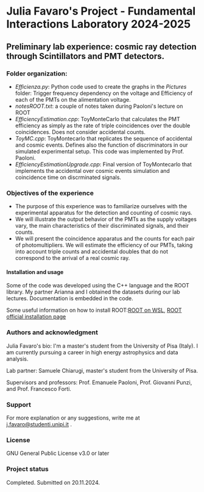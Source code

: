 # Julia Favaro's Project - Fundamental Interactions Laboratory 2024-2025

## Preliminary lab experience: cosmic ray detection through Scintillators and PMT detectors.

### Folder organization:
- _Efficienza.py_: Python code used to create the graphs in the _Pictures_ folder: Trigger frequency dependency on the voltage and Efficiency of each of the PMTs on the alimentation voltage.
- _notesROOT.txt_: a couple of notes taken during Paoloni's lecture on ROOT
- _EfficiencyEstimation.cpp_: ToyMonteCarlo that calculates the PMT efficiency as simply as the rate of triple coincidences over the double coincidences. Does not consider accidental counts.
- _ToyMC.cpp_: ToyMontecarlo that replicates the sequence of accidental and cosmic events. Defines also the function of discriminators in our simulated experimental setup. This code was implemented by Prof. Paoloni.
- _EfficiencyEstimationUpgrade.cpp_: Final version of ToyMontecarlo that implements the accidental over cosmic events simulation and coincidence time on discrminated signals.

### Objectives of the experience
- The purpose of this experience was to familiarize ourselves with the experimental apparatus for the detection and counting of cosmic rays.
- We will illustrate the output behavior of the PMTs as the supply voltages vary, the main characteristics of their discriminated signals, and their counts.
- We will present the coincidence apparatus and the counts for each pair of photomultipliers. We will estimate the efficiency of our PMTs, taking into account triple counts and accidental doubles that do not correspond to the arrival of a real cosmic ray.
  
#### Installation and usage
Some of the code was developed using the C++ language and the ROOT library. My partner Arianna and I obtained the datasets during our lab lectures. Documentation is embedded in the code. 

Some useful information on how to install ROOT:[ROOT on WSL](https://root-forum.cern.ch/t/complete-root-installation-instructions-for-wsl-ubuntu-18-04-on-windows-10/35148/3), [ROOT official installation page](https://root.cern/install/)

### Authors and acknowledgment
Julia Favaro's bio: I'm a master's student from the University of Pisa (Italy). I am currently pursuing a career in high energy astrophysics and data analysis.

Lab partner: Samuele Chiarugi, master's student from the University of Pisa.

Supervisors and professors: Prof. Emanuele Paoloni, Prof. Giovanni Punzi, and Prof. Francesco Forti.

### Support
For more explanation or any suggestions, write me at j.favaro@studenti.unipi.it .

### License
GNU General Public License v3.0 or later

### Project status
Completed. Submitted on 20.11.2024.
